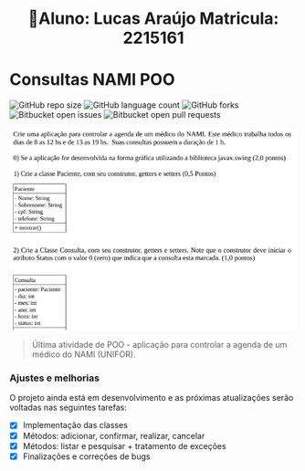 <h1 align="center">
📄Aluno: Lucas Araújo Matricula: 2215161
</h1>

# Consultas NAMI POO

![GitHub repo size](https://img.shields.io/github/repo-size/iuricode/README-template?style=for-the-badge)
![GitHub language count](https://img.shields.io/github/languages/count/iuricode/README-template?style=for-the-badge)
![GitHub forks](https://img.shields.io/github/forks/iuricode/README-template?style=for-the-badge)
![Bitbucket open issues](https://img.shields.io/bitbucket/issues/iuricode/README-template?style=for-the-badge)
![Bitbucket open pull requests](https://img.shields.io/bitbucket/pr-raw/iuricode/README-template?style=for-the-badge)

<img src="NAMI.png" alt="exemplo imagem">

> Última atividade de POO - aplicação para controlar a agenda de um médico do NAMI (UNIFOR).

### Ajustes e melhorias

O projeto ainda está em desenvolvimento e as próximas atualizações serão voltadas nas seguintes tarefas:

- [x] Implementação das classes
- [x] Métodos: adicionar, confirmar, realizar, cancelar
- [x] Métodos: listar e pesquisar + tratamento de exceções
- [x] Finalizações e correções de bugs
